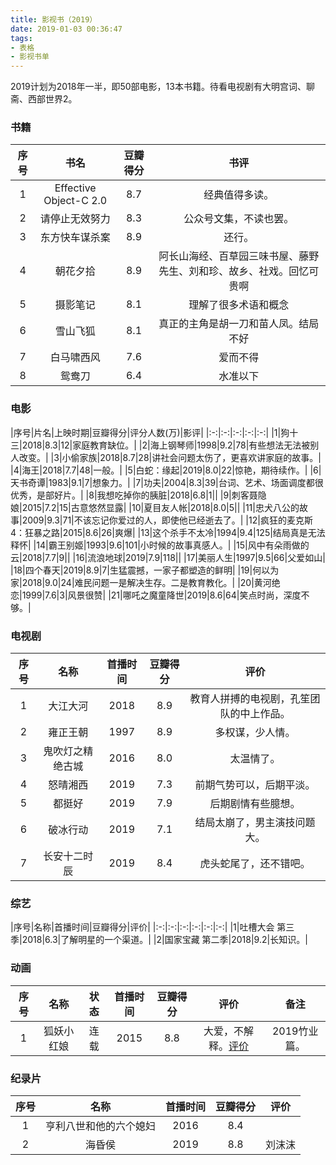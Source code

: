 ```yaml
---
title: 影视书（2019）
date: 2019-01-03 00:36:47
tags:
- 表格
- 影视书单
---
```


2019计划为2018年一半，即50部电影，13本书籍。待看电视剧有大明宫词、聊斋、西部世界2。

### 书籍

|序号|书名|豆瓣得分|书评|
|:-:|:-:|:-:|:-:|
|1|Effective Object-C 2.0|8.7|经典值得多读。|
|2|请停止无效努力|8.3|公众号文集，不读也罢。|
|3|东方快车谋杀案|8.9|还行。|
|4|朝花夕拾|8.9|阿长山海经、百草园三味书屋、藤野先生、刘和珍、故乡、社戏。回忆可贵啊|
|5|摄影笔记|8.1|理解了很多术语和概念|
|6|雪山飞狐|8.1|真正的主角是胡一刀和苗人凤。结局不好|
|7|白马啸西风|7.6|爱而不得|
|8|鸳鸯刀|6.4|水准以下|


### 电影

|序号|片名|上映时期|豆瓣得分|评分人数(万)|影评|
|:-:|:-:|:-:|:-:|:-:|
|1|狗十三|2018|8.3|12|家庭教育缺位。|
|2|海上钢琴师|1998|9.2|78|有些想法无法被别人改变。|
|3|小偷家族|2018|8.7|28|讲社会问题太伤了，更喜欢讲家庭的故事。|
|4|海王|2018|7.7|48|一般。|
|5|白蛇：缘起|2019|8.0|22|惊艳，期待续作。|
|6|天书奇谭|1983|9.1|7|想象力。|
|7|功夫|2004|8.3|39|台词、艺术、场面调度都很优秀，是部好片。|
|8|我想吃掉你的胰脏|2018|6.8|1||
|9|刺客聂隐娘|2015|7.2|15|古意悠然显露|
|10|夏目友人帐|2018|8.0|5||
|11|忠犬八公的故事|2009|9.3|71|不该忘记你爱过的人，即使他已经逝去了。|
|12|疯狂的麦克斯4：狂暴之路|2015|8.6|26|爽爆|
|13|这个杀手不太冷|1994|9.4|125|结局真是无法释怀|
|14|霸王别姬|1993|9.6|101|小时候的故事真感人。|
|15|风中有朵雨做的云|2018|7.7|9||
|16|流浪地球|2019|7.9|118||
|17|美丽人生|1997|9.5|66|父爱如山|
|18|四个春天|2019|8.9|7|生猛震撼，一家子都塑造的鲜明|
|19|何以为家|2018|9.0|24|难民问题一是解决生存。二是教育教化。|
|20|黄河绝恋|1999|7.6|3|风景很赞|
|21|哪吒之魔童降世|2019|8.6|64|笑点时尚，深度不够。|

### 电视剧

|序号|名称|首播时间|豆瓣得分|评价|
|:-:|:-:|:-:|:-:|:-:|
|1|大江大河|2018|8.9|教育人拼搏的电视剧，孔笙团队的中上作品。|
|2|雍正王朝|1997|8.9|多权谋，少人情。|
|3|鬼吹灯之精绝古城|2016|8.0|太温情了。|
|4|怒晴湘西|2019|7.3|前期气势可以，后期平淡。|
|5|都挺好|2019|7.9|后期剧情有些臆想。|
|6|破冰行动|2019|7.1|结局太崩了，男主演技问题大。|
|7|长安十二时辰|2019|8.4|虎头蛇尾了，还不错吧。|

### 综艺

|序号|名称|首播时间|豆瓣得分|评价|
|:-:|:-:|:-:|:-:|:-:|:-:|
|1|吐槽大会 第三季|2018|6.3|了解明星的一个渠道。|
|2|国家宝藏 第二季|2018|9.2|长知识。|

### 动画

|序号|名称|状态|首播时间|豆瓣得分|评价|备注|
|:-:|:-:|:-:|:-:|:-:|:--:|:--:|
|1|狐妖小红娘|连载|2015|8.8|大爱，不解释。[评价](https://amasawaseiji.github.io/2017/04/18/狐妖小红娘/)|2019竹业篇。|

### 纪录片

|序号|名称|首播时间|豆瓣得分|评价|
|:-:|:-:|:-:|:-:|:-:|
|1|亨利八世和他的六个媳妇|2016|8.4||
|2|海昏侯|2019|8.8|刘沫沫|
